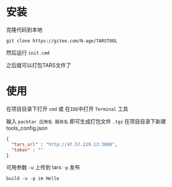 # 安装

克隆代码到本地

`git clone https://gitee.com/N-age/TARSTOOL`

然后运行 `init.cmd` 

之后就可以打包TARS文件了

# 使用

在项目目录下打开 `cmd`  或 在`IDE`中打开 `Terminal` 工具

输入 `packtar 应用名 服务名` 即可生成打包文件 `.tgz`
在项目目录下新建 tools_config.json
```json
{
  "tars_url" : "http://47.57.119.12:3000",
  "token" : ""
}
```
可用参数 `-u` 上传到 tars `-p` 发布

```powershell
build -u -p im Hello
```


